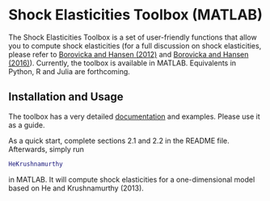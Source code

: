 # Shock Elasticities Toolbox (MATLAB)

The Shock Elasticities Toolbox is a set of user-friendly functions that allow you to compute shock elasticities (for a full discussion on shock elasticities, please refer to [Borovicka and Hansen (2012)](https://www.borovicka.org/files/research/shock_elasticities_and_impulse_responses.pdf) and [Borovicka and Hansen (2016)](http://larspeterhansen.org/wp-content/uploads/2016/10/macroterm_main.pdf)). Currently, the toolbox is available in MATLAB. Equivalents in Python, R and Julia are forthcoming. 

## Installation and Usage
The toolbox has a very detailed [documentation](/main.pdf) and examples. Please use it as a guide.

As a quick start, complete sections 2.1 and 2.2 in the README file. Afterwards, simply run

```matlab
HeKrushnamurthy
```

in MATLAB. It will compute shock elasticities for a one-dimensional model based on He and Krushnamurthy (2013).

